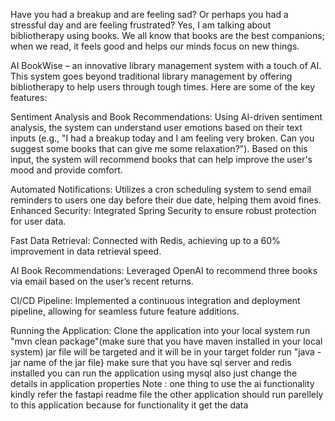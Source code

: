 Have you had a breakup and are feeling sad? Or perhaps you had a stressful day and are feeling frustrated? Yes, I am talking about bibliotherapy using books. We all know that books are the best companions; when we read, it feels good and helps our minds focus on new things.

AI BookWise – an innovative library management system with a touch of AI. This system goes beyond traditional library management by offering bibliotherapy to help users through tough times. Here are some of the key features:

Sentiment Analysis and Book Recommendations: Using AI-driven sentiment analysis, the system can understand user emotions based on their text inputs (e.g., "I had a breakup today and I am feeling very broken. Can you suggest some books that can give me some relaxation?"). Based on this input, the system will recommend books that can help improve the user's mood and provide comfort.

Automated Notifications: Utilizes a cron scheduling system to send email reminders to users one day before their due date, helping them avoid fines.
Enhanced Security: Integrated Spring Security to ensure robust protection for user data.

Fast Data Retrieval: Connected with Redis, achieving up to a 60% improvement in data retrieval speed.

AI Book Recommendations: Leveraged OpenAI to recommend three books via email based on the user’s recent returns.

CI/CD Pipeline: Implemented a continuous integration and deployment pipeline, allowing for seamless future feature additions.

Running the Application:
Clone the application into your local system
run "mvn clean package"(make sure that you have maven installed in your local system)
jar file will be targeted and it will be in your target folder
run "java -jar name of the jar file}
make sure that you have sql server and redis installed you can run the application using mysql also just change the details in application properties 
Note : one thing to use the ai functionality kindly refer the fastapi readme file the other application should run parellely to this application because for functionality it 
get the data 




